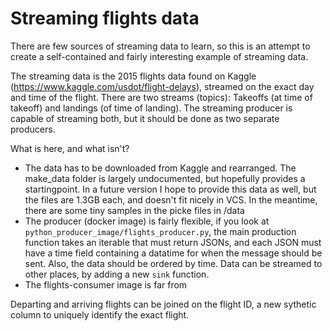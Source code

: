 # Streaming flights data

There are few sources of streaming data to learn, so this is an attempt to create a self-contained and fairly interesting example of streaming data.

The streaming data is the 2015 flights data found on Kaggle (https://www.kaggle.com/usdot/flight-delays), streamed on the exact day and time of the flight. There are two streams (topics): Takeoffs (at time of takeoff) and landings (of time of landing). The streaming producer is capable of streaming both, but it should be done as two separate producers.

What is here, and what isn't? 

- The data has to be downloaded from Kaggle and rearranged. The make_data folder is largely undocumented, but hopefully provides a startingpoint. In a future version I hope to provide this data as well, but the files are 1.3GB each, and doesn't fit nicely in VCS. In the meantime, there are some tiny samples in the picke files in /data
- The producer (docker image) is fairly flexible, if you look at `python_producer_image/flights_producer.py`, the main production function takes an iterable that must return JSONs, and each JSON must have a time field containing a datatime for when the message should be sent. Also, the data should be ordered by time. Data can be streamed to other places, by adding a new `sink` function.
- The flights-consumer image is far from 

Departing and arriving flights can be joined on the flight ID, a new sythetic column to uniquely identify the exact flight.

